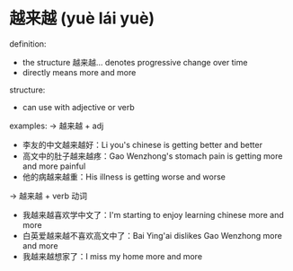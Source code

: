 # 越来越 (yuè lái yuè)

definition:
* the structure 越来越... denotes progressive change over time
* directly means more and more

structure:
* can use with adjective or verb

examples:
→ 越来越 + adj
* 李友的中文越来越好：Li you's chinese is getting better and better
* 高文中的肚子越来越疼：Gao Wenzhong's stomach pain is getting more and more painful
* 他的病越来越重：His illness is getting worse and worse

→ 越来越 + verb 动词
* 我越来越喜欢学中文了：I'm starting to enjoy learning chinese more and more
* 白英爱越来越不喜欢高文中了：Bai Ying'ai dislikes Gao Wenzhong more and more
* 我越来越想家了：I miss my home more and more
